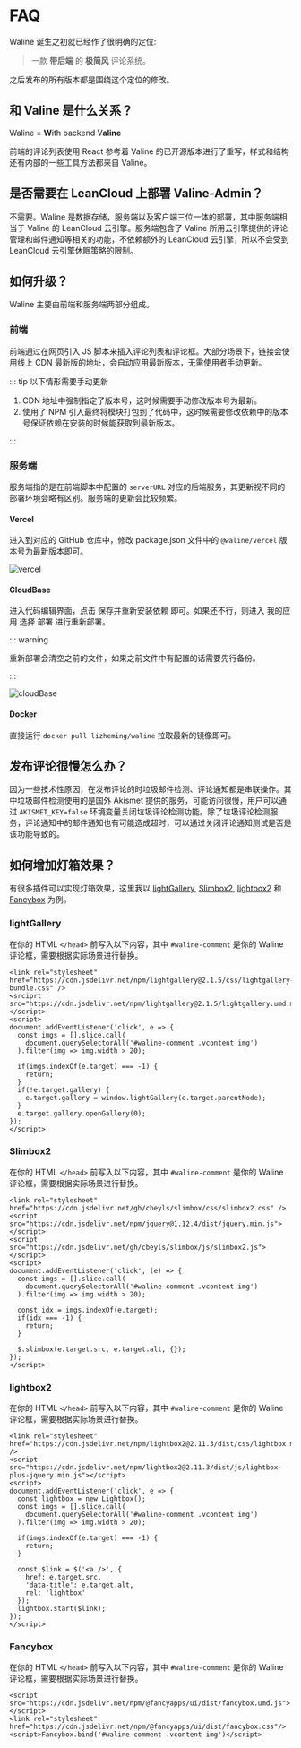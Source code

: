 # FAQ

Waline 诞生之初就已经作了很明确的定位:

> 一款 **带后端** 的 **极简风** 评论系统。

之后发布的所有版本都是围绕这个定位的修改。

## 和 Valine 是什么关系？

Waline = **W**ith backend V**aline**

前端的评论列表使用 React 参考着 Valine 的已开源版本进行了重写，样式和结构还有内部的一些工具方法都来自 Valine。

## 是否需要在 LeanCloud 上部署 Valine-Admin？

不需要。Waline 是数据存储，服务端以及客户端三位一体的部署，其中服务端相当于 Valine 的 LeanCloud 云引擎。服务端包含了 Valine 所用云引擎提供的评论管理和邮件通知等相关的功能，不依赖额外的 LeanCloud 云引擎，所以不会受到 LeanCloud 云引擎休眠策略的限制。

## 如何升级？

Waline 主要由前端和服务端两部分组成。

### 前端

前端通过在网页引入 JS 脚本来插入评论列表和评论框。大部分场景下，链接会使用线上 CDN 最新版的地址，会自动应用最新版本，无需使用者手动更新。

::: tip 以下情形需要手动更新

1. CDN 地址中强制指定了版本号，这时候需要手动修改版本号为最新。
2. 使用了 NPM 引入最终将模块打包到了代码中，这时候需要修改依赖中的版本号保证依赖在安装的时候能获取到最新版本。

:::

### 服务端

服务端指的是在前端脚本中配置的 `serverURL` 对应的后端服务，其更新视不同的部署环境会略有区别。服务端的更新会比较频繁。

#### Vercel

进入到对应的 GitHub 仓库中，修改 package.json 文件中的 `@waline/vercel` 版本号为最新版本即可。

![vercel](./assets/vercel-update.png)

#### CloudBase

进入代码编辑界面，点击 <kbd>保存并重新安装依赖</kbd> 即可。如果还不行，则进入 <kbd>我的应用</kbd> 选择 <kbd>部署</kbd> 进行重新部署。

::: warning

重新部署会清空之前的文件，如果之前文件中有配置的话需要先行备份。

:::

![cloudBase](./assets/cloudbase-update.jpg)

#### Docker

直接运行 `docker pull lizheming/waline` 拉取最新的镜像即可。

## 发布评论很慢怎么办？

因为一些技术性原因，在发布评论的时垃圾邮件检测、评论通知都是串联操作。其中垃圾邮件检测使用的是国外 Akismet 提供的服务，可能访问很慢，用户可以通过 `AKISMET_KEY=false` 环境变量关闭垃圾评论检测功能。除了垃圾评论检测服务，评论通知中的邮件通知也有可能造成超时，可以通过关闭评论通知测试是否是该功能导致的。

## 如何增加灯箱效果？

有很多插件可以实现灯箱效果，这里我以 [lightGallery](https://www.lightgalleryjs.com/), [Slimbox2](https://www.digitalia.be/software/slimbox2/), [lightbox2](https://lokeshdhakar.com/projects/lightbox2/) 和 [Fancybox](https://fancyapps.com/docs/ui/fancybox/) 为例。

### lightGallery

在你的 HTML `</head>` 前写入以下内容，其中 `#waline-comment` 是你的 Waline 评论框，需要根据实际场景进行替换。

```
<link rel="stylesheet" href="https://cdn.jsdelivr.net/npm/lightgallery@2.1.5/css/lightgallery-bundle.css" />
<srciprt src="https://cdn.jsdelivr.net/npm/lightgallery@2.1.5/lightgallery.umd.min.js"></script>
<script>
document.addEventListener('click', e => {
  const imgs = [].slice.call(
    document.querySelectorAll('#waline-comment .vcontent img')
  ).filter(img => img.width > 20);

  if(imgs.indexOf(e.target) === -1) {
    return;
  }
  if(!e.target.gallery) {
    e.target.gallery = window.lightGallery(e.target.parentNode);
  }
  e.target.gallery.openGallery(0);
});
</script>
```

### Slimbox2

在你的 HTML `</head>` 前写入以下内容，其中 `#waline-comment` 是你的 Waline 评论框，需要根据实际场景进行替换。

```
<link rel="stylesheet" href="https://cdn.jsdelivr.net/gh/cbeyls/slimbox/css/slimbox2.css" />
<script src="https://cdn.jsdelivr.net/npm/jquery@1.12.4/dist/jquery.min.js"></script>
<script src="https://cdn.jsdelivr.net/gh/cbeyls/slimbox/js/slimbox2.js"></script>
<script>
document.addEventListener('click', (e) => {
  const imgs = [].slice.call(
    document.querySelectorAll('#waline-comment .vcontent img')
  ).filter(img => img.width > 20);

  const idx = imgs.indexOf(e.target);
  if(idx === -1) {
    return;
  }

  $.slimbox(e.target.src, e.target.alt, {});
});
</script>
```

### lightbox2

在你的 HTML `</head>` 前写入以下内容，其中 `#waline-comment` 是你的 Waline 评论框，需要根据实际场景进行替换。

```
<link rel="stylesheet" href="https://cdn.jsdelivr.net/npm/lightbox2@2.11.3/dist/css/lightbox.min.css" />
<script src="https://cdn.jsdelivr.net/npm/lightbox2@2.11.3/dist/js/lightbox-plus-jquery.min.js"></script>
<script>
document.addEventListener('click', e => {
  const lightbox = new Lightbox();
  const imgs = [].slice.call(
    document.querySelectorAll('#waline-comment .vcontent img')
  ).filter(img => img.width > 20);

  if(imgs.indexOf(e.target) === -1) {
    return;
  }

  const $link = $('<a />', {
    href: e.target.src,
    'data-title': e.target.alt,
    rel: 'lightbox'
  });
  lightbox.start($link);
});
</script>
```

### Fancybox

在你的 HTML `</head>` 前写入以下内容，其中 `#waline-comment` 是你的 Waline 评论框，需要根据实际场景进行替换。

```
<script src="https://cdn.jsdelivr.net/npm/@fancyapps/ui/dist/fancybox.umd.js"></script>
<link rel="stylesheet" href="https://cdn.jsdelivr.net/npm/@fancyapps/ui/dist/fancybox.css"/>
<script>Fancybox.bind('#waline-comment .vcontent img')</script>
```
